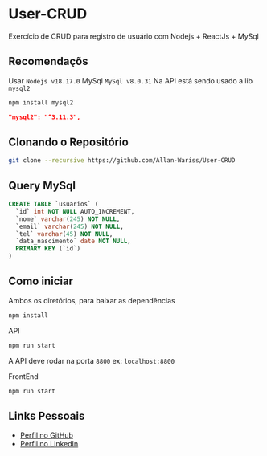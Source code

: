 # User-CRUD
Exercício de CRUD para registro de usuário com Nodejs + ReactJs + MySql

## Recomendaçõs
Usar `Nodejs v18.17.0`
MySql `MySql v8.0.31`
Na API está sendo usado a lib `mysql2`
```bash
npm install mysql2
```
```json
"mysql2": "^3.11.3",
```

## Clonando o Repositório

```bash
git clone --recursive https://github.com/Allan-Wariss/User-CRUD
```

## Query MySql
```sql
CREATE TABLE `usuarios` (
  `id` int NOT NULL AUTO_INCREMENT,
  `nome` varchar(245) NOT NULL,
  `email` varchar(245) NOT NULL,
  `tel` varchar(45) NOT NULL,
  `data_nascimento` date NOT NULL,
  PRIMARY KEY (`id`)
)
```

## Como iniciar

Ambos os diretórios, para baixar as dependências
```bash
npm install
```

API
```bash
npm run start
```
A API deve rodar na porta `8800`
ex: `localhost:8800`

FrontEnd
```bash
npm run start
```



## Links Pessoais

- [Perfil no GitHub](https://github.com/Allan-Wariss)
- [Perfil no LinkedIn](https://www.linkedin.com/in/allan-feitosa-wariss-maia/)
